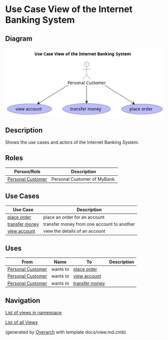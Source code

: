 # Use Case View of the Internet Banking System

## Diagram
![Use Case View of the Internet Banking System](../../../mybank/digital-banking/internet-banking-system/use-case-view.png)

## Description
Shows the use cases and actors of the Internet Banking System.

## Roles
| Person/Role | Description |
|---|---|
| [Personal Customer](../../../mybank/personal-customer.md)| Personal Customer of MyBank. |

## Use Cases
| Use Case | Description |
|---|---|
| [place order](../../../mybank/digital-banking/internet-banking-system/place-order.md)| place an order for an account |
| [transfer money](../../../mybank/digital-banking/internet-banking-system/transfer-money.md)| transfer money from one account to another |
| [view account](../../../mybank/digital-banking/internet-banking-system/view-account.md)| view the details of an account |

## Uses
| From | Name | To | Description |
|---|---|---|---|
| [Personal Customer](../../../mybank/personal-customer.md) | wants to | [place order](../../../mybank/digital-banking/internet-banking-system/place-order.md) |  |
| [Personal Customer](../../../mybank/personal-customer.md) | wants to | [view account](../../../mybank/digital-banking/internet-banking-system/view-account.md) |  |
| [Personal Customer](../../../mybank/personal-customer.md) | wants to | [transfer money](../../../mybank/digital-banking/internet-banking-system/transfer-money.md) |  |

## Navigation
[List of views in namespace](./views-in-namespace.md)

[List of all Views](../../../views.md)


(generated by [Overarch](https://github.com/soulspace-org/overarch) with template docs/view.md.cmb)

